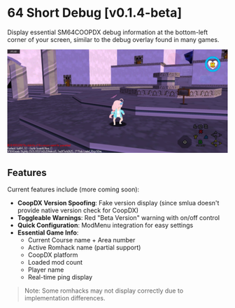 # 64 Short Debug [v0.1.4-beta]
Display essential SM64COOPDX debug information at the bottom-left corner of your screen, similar to the debug overlay found in many games.

![Screenshot](./IMG_20250518_170611.png)

## Features
Current features include (more coming soon):
- **CoopDX Version Spoofing**: Fake version display (since smlua doesn't provide native version check for CoopDX)
- **Toggleable Warnings**: Red "Beta Version" warning with on/off control
- **Quick Configuration**: ModMenu integration for easy settings
- **Essential Game Info**:
  - Current Course name + Area number
  - Active Romhack name (partial support)
  - CoopDX platform
  - Loaded mod count
  - Player name
  - Real-time ping display

> Note: Some romhacks may not display correctly due to implementation differences.